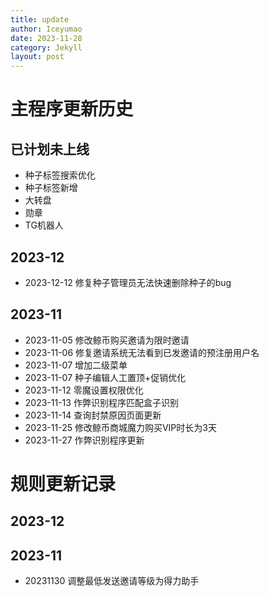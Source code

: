 ```yaml
---
title: update
author: Iceyumao   
date: 2023-11-28
category: Jekyll
layout: post
---
```

# 主程序更新历史
## 已计划未上线
- 种子标签搜索优化
- 种子标签新增
- 大转盘
- 勋章
- TG机器人
## 2023-12
- 2023-12-12 修复种子管理员无法快速删除种子的bug
## 2023-11
- 2023-11-05 修改鲸币购买邀请为限时邀请  
- 2023-11-06 修复邀请系统无法看到已发邀请的预注册用户名  
- 2023-11-07 增加二级菜单  
- 2023-11-07 种子编辑人工置顶+促销优化  
- 2023-11-12 零魔设置权限优化
- 2023-11-13 作弊识别程序匹配盒子识别  
- 2023-11-14 查询封禁原因页面更新  
- 2023-11-25 修改鲸币商城魔力购买VIP时长为3天
- 2023-11-27 作弊识别程序更新
# 规则更新记录
## 2023-12
## 2023-11
- 20231130 调整最低发送邀请等级为得力助手